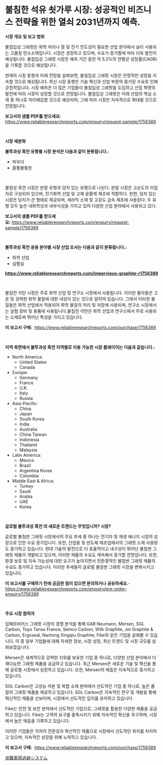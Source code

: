 <p><h1>불침한 석유 쇳가루 시장: 성공적인 비즈니스 전략을 위한 열쇠 2031년까지 예측.</h1></p><p><strong>시장 개요 및 보고 범위</strong></p>
<p><p>불침입성 그래핏은 화학 처리나 열 및 전기 전도성이 필요한 산업 분야에서 널리 사용되는 고품질 탄소소재입니다. 시장은 성장하고 있으며, 수요가 증가함에 따라 더욱 발전이 예상됩니다. 불침입성 그래핏 시장은 예측 기간 동안 약 5.3%의 연평균 성장률(CAGR)을 기록할 것으로 예상됩니다. </p><p>현재의 시장 동향과 미래 전망을 살펴보면, 불침입성 그래핏 시장은 안정적인 성장을 지속할 것으로 예상됩니다. 최신 시장 동향은 기술 혁신과 산업 부문의 증가된 수요로 인해 긍정적입니다. 시장 예측은 더 많은 기업들이 불침입성 그래핏을 도입하고 산업 혁명의 발전에 따라 시장이 성장할 것으로 전망됩니다. 불침입성 그래핏은 미래 산업의 핵심 소재 중 하나로 자리매김할 것으로 예상되며, 그에 따라 시장은 지속적으로 확대될 것으로 전망됩니다.</p></p>
<p><strong>보고서의 샘플 PDF를 받으세요:</strong> <a href="https://www.reliableresearchreports.com/enquiry/request-sample/1756389">https://www.reliableresearchreports.com/enquiry/request-sample/1756389</a></p>
<p>&nbsp;</p>
<p><strong>시장 세분화</strong></p>
<p><strong>불투과성 흑연 유형별 시장 분석은 다음과 같이 분류됩니다.:</strong></p>
<p><ul><li>파우더</li><li>울퉁불퉁한</li></ul></p>
<p>&nbsp;</p>
<p><p>불침성 흑연 시장은 분말 유형과 덩치 있는 유형으로 나뉜다. 분말 시장은 고순도의 미립자로 구성되어 있으며, 전기화학 산업 및 고체 윤활제 제조에 적합하다. 한편, 덩치 있는 시장은 덩치가 큰 형태로 제공되며, 세라믹 소재 및 고강도 금속 제조에 사용된다. 두 유형 모두 높은 내화학성과 내부식성을 가지고 있어 다양한 산업 분야에서 사용되고 있다.</p></p>
<p><strong>보고서의 샘플 PDF를 받으세요:</strong>&nbsp;<a href="https://www.reliableresearchreports.com/enquiry/request-sample/1756389">https://www.reliableresearchreports.com/enquiry/request-sample/1756389</a></p>
<p>&nbsp;</p>
<p><strong> 불투과성 흑연 응용 분야별 시장 산업 조사는 다음과 같이 분류됩니다.:</strong></p>
<p><ul><li>화학 산업</li><li>실험실</li></ul></p>
<p><strong><a href="https://www.reliableresearchreports.com/impervious-graphite-r1756389">https://www.reliableresearchreports.com/impervious-graphite-r1756389</a></strong></p>
<p>&nbsp;</p>
<p><p>불침전 석탄 시장은 주로 화학 산업 및 연구소 시장에서 사용됩니다. 이러한 물자들은 고온 및 강력한 화학 물질에 대한 내성이 있는 것으로 알려져 있습니다. 그래서 이러한 물질들은 화학 산업에서 적용되어 화학 물질의 처리 및 저장에 사용되며, 연구소 시장에서는 실험 장비 및 용품에 사용됩니다.불침전 석탄은 화학 산업과 연구소에서 주로 사용되는 소재로써 뛰어난 특성을 가지고 있습니다.</p></p>
<p><strong>이 보고서 구매:</strong>&nbsp; <a href="https://www.reliableresearchreports.com/purchase/1756389">https://www.reliableresearchreports.com/purchase/1756389</a></p>
<p>&nbsp;</p>
<p><strong>지역 측면에서 불투과성 흑연 지역별로 이용 가능한 시장 플레이어는 다음과 같습니다.:</strong></p>
<p><ul>
    <li>
        North America:
        <ul>
            <li>United States</li>
            <li>Canada</li>
        </ul>
    </li>
    <li>
        Europe:
        <ul>
            <li>Germany</li>
            <li>France</li>
            <li>U.K.</li>
            <li>Italy</li>
            <li>Russia</li>
        </ul>
    </li>
    <li>
        Asia-Pacific:
        <ul>
            <li>China</li>
            <li>Japan</li>
            <li>South Korea</li>
            <li>India</li>
            <li>Australia</li>
            <li>China Taiwan</li>
            <li>Indonesia</li>
            <li>Thailand</li>
            <li>Malaysia</li>
        </ul>
    </li>
    <li>
        Latin America:
        <ul>
            <li>Mexico</li>
            <li>Brazil</li>
            <li>Argentina Korea</li>
            <li>Colombia</li>
        </ul>
    </li>
    <li>
        Middle East & Africa:
        <ul>
            <li>Turkey</li>
            <li>Saudi</li>
            <li>Arabia</li>
            <li>UAE</li>
            <li>Korea</li>
        </ul>
    </li>
    </ul></p>
<p>&nbsp;</p>
<p><strong>글로벌 불투과성 흑연 의 새로운 트렌드는 무엇입니까? 시장?</strong></p>
<p><p>글로벌 불침번 그래핏 시장에서의 주요 추세 중 하나는 전기차 및 재생 에너지 시장의 성장으로 인한 수요 증가입니다. 또한, 산업용 및 반도체 제조업에서의 그래핏 소재 사용량도 증가하고 있습니다. 현대 기술의 발전으로 더 효율적이고 내구성이 뛰어난 불침번 그래핏 제품이 개발되고 있으며, 이러한 제품의 수요도 계속해서 증가할 전망입니다. 또한, 환경 보호 및 지속 가능성에 대한 요구가 높아지면서 친환경적인 불침번 그래핏 제품의 수요도 증가하고 있습니다. 이러한 추세들이 글로벌 불침번 그래핏 시장을 변화시키고 있습니다.</p></p>
<p><strong>이 보고서를 구매하기 전에 궁금한 점이 있으면 문의하거나 공유하세요.</strong>- <a href="https://www.reliableresearchreports.com/enquiry/pre-order-enquiry/1756389">https://www.reliableresearchreports.com/enquiry/pre-order-enquiry/1756389</a></p>
<p>&nbsp;</p>
<p><strong>주요 시장 참여자</strong></p>
<p><p>임페르비어스 그래핏 시장의 경쟁 분석을 통해 GAB Neumann, Mersen, SGL Carbon, Toyo Tanso France, Semco Carbon, Wilk Graphite, Jm Graphite & Carbon, Ergoseal, Nantong Xingqiu Graphite, Fike와 같은 기업을 살펴볼 수 있습니다. 이 중 일부 기업들에 대해 자세한 정보, 시장 성장, 최신 트렌드 및 시장 규모를 살펴보겠습니다.</p><p>Mersen은 세계적으로 강력한 지위를 보유한 기업 중 하나로, 다양한 산업 분야에서 다재다능한 그래핏 제품을 공급하고 있습니다. 최근 Mersen은 새로운 기술 및 혁신을 통해 글로벌 시장에서 성장하고 있습니다. 또한, Mersen의 매출은 지속적으로 증가하고 있습니다.</p><p>SGL Carbon은 고성능 카본 및 복합 소재 분야에서 선도적인 기업 중 하나로, 높은 품질의 그래핏 제품을 제공하고 있습니다. SGL Carbon은 지속적인 연구 및 개발을 통해 혁신적인 제품을 선보이며, 시장에서 선도적인 입지를 유지하고 있습니다.</p><p>Fike는 안전 및 보안 분야에서 선도적인 기업으로, 그래핏을 활용한 다양한 제품을 공급하고 있습니다. Fike는 고객의 요구를 충족시키기 위해 지속적인 혁신을 추구하며, 시장에서 높은 매출을 기록하고 있습니다.</p><p>이러한 기업들은 각자의 전문성과 혁신적인 제품으로 시장에서 선도적인 위치를 차지하고 있으며, 지속적인 성장을 위해 노력하고 있습니다.</p></p>
<p><strong>이 보고서 구매:</strong>&nbsp;&nbsp;<a href="https://www.reliableresearchreports.com/purchase/1756389">https://www.reliableresearchreports.com/purchase/1756389</a></p>
<p><p><a href="https://github.com/one-cool-chick/Market-Research-Report-List-1/blob/main/610577627998.md">盗難車両追跡システム</a></p></p>